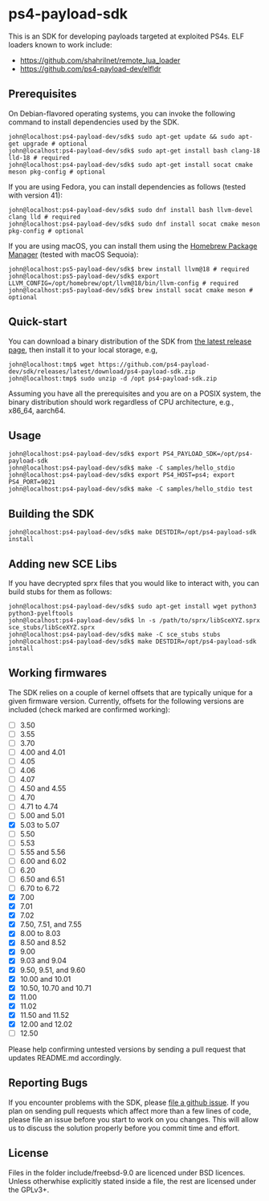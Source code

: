 # ps4-payload-sdk
This is an SDK for developing payloads targeted at exploited PS4s. ELF loaders
known to work include:
- https://github.com/shahrilnet/remote_lua_loader
- https://github.com/ps4-payload-dev/elfldr

## Prerequisites
On Debian-flavored operating systems, you can invoke the following command to
install dependencies used by the SDK.
```console
john@localhost:ps4-payload-dev/sdk$ sudo apt-get update && sudo apt-get upgrade # optional
john@localhost:ps4-payload-dev/sdk$ sudo apt-get install bash clang-18 lld-18 # required
john@localhost:ps4-payload-dev/sdk$ sudo apt-get install socat cmake meson pkg-config # optional
```

If you are using Fedora, you can install dependencies as follows (tested with version 41):
```console
john@localhost:ps4-payload-dev/sdk$ sudo dnf install bash llvm-devel clang lld # required
john@localhost:ps4-payload-dev/sdk$ sudo dnf install socat cmake meson pkg-config # optional
```

If you are using macOS, you can install them using the [Homebrew Package Manager][macos-brew] (tested with macOS Sequoia):
```console
john@localhost:ps5-payload-dev/sdk$ brew install llvm@18 # required
john@localhost:ps5-payload-dev/sdk$ export LLVM_CONFIG=/opt/homebrew/opt/llvm@18/bin/llvm-config # required
john@localhost:ps5-payload-dev/sdk$ brew install socat cmake meson # optional
```

## Quick-start
You can download a binary distribution of the SDK from [the latest release page][latest-rel],
then install it to your local storage, e.g,
```console
john@localhost:tmp$ wget https://github.com/ps4-payload-dev/sdk/releases/latest/download/ps4-payload-sdk.zip
john@localhost:tmp$ sudo unzip -d /opt ps4-payload-sdk.zip
```
Assuming you have all the prerequisites and you are on a POSIX system,
the binary distribution should work regardless of CPU architecture, e.g., x86_64, aarch64.


## Usage
```console
john@localhost:ps4-payload-dev/sdk$ export PS4_PAYLOAD_SDK=/opt/ps4-payload-sdk
john@localhost:ps4-payload-dev/sdk$ make -C samples/hello_stdio
john@localhost:ps4-payload-dev/sdk$ export PS4_HOST=ps4; export PS4_PORT=9021
john@localhost:ps4-payload-dev/sdk$ make -C samples/hello_stdio test
```

## Building the SDK
```console
john@localhost:ps4-payload-dev/sdk$ make DESTDIR=/opt/ps4-payload-sdk install
```

## Adding new SCE Libs
If you have decrypted sprx files that you would like to interact with, you can
build stubs for them as follows:
```console
john@localhost:ps4-payload-dev/sdk$ sudo apt-get install wget python3 python3-pyelftools
john@localhost:ps4-payload-dev/sdk$ ln -s /path/to/sprx/libSceXYZ.sprx sce_stubs/libSceXYZ.sprx
john@localhost:ps4-payload-dev/sdk$ make -C sce_stubs stubs
john@localhost:ps4-payload-dev/sdk$ make DESTDIR=/opt/ps4-payload-sdk install
```

## Working firmwares
The SDK relies on a couple of kernel offsets that are typically unique for a given
firmware version. Currently, offsets for the following versions are included
(check marked are confirmed working):
- [ ] 3.50
- [ ] 3.55
- [ ] 3.70
- [ ] 4.00 and 4.01
- [ ] 4.05
- [ ] 4.06
- [ ] 4.07
- [ ] 4.50 and 4.55
- [ ] 4.70
- [ ] 4.71 to 4.74
- [ ] 5.00 and 5.01
- [x] 5.03 to 5.07
- [ ] 5.50
- [ ] 5.53
- [ ] 5.55 and 5.56
- [ ] 6.00 and 6.02
- [ ] 6.20
- [ ] 6.50 and 6.51
- [ ] 6.70 to 6.72
- [x] 7.00
- [x] 7.01
- [x] 7.02
- [x] 7.50, 7.51, and 7.55
- [x] 8.00 to 8.03
- [x] 8.50 and 8.52
- [x] 9.00
- [x] 9.03 and 9.04
- [x] 9.50, 9.51, and 9.60
- [x] 10.00 and 10.01
- [x] 10.50, 10.70 and 10.71
- [x] 11.00
- [x] 11.02
- [x] 11.50 and 11.52
- [x] 12.00 and 12.02
- [ ] 12.50

Please help confirming untested versions by sending a pull request that updates README.md
accordingly.

## Reporting Bugs
If you encounter problems with the SDK, please [file a github issue][issues].
If you plan on sending pull requests which affect more than a few lines of code,
please file an issue before you start to work on you changes. This will allow us
to discuss the solution properly before you commit time and effort.

## License
Files in the folder include/freebsd-9.0 are licenced under BSD licences.
Unless otherwhise explicitly stated inside a file, the rest are licensed under
the GPLv3+.

[issues]: https://github.com/ps4-payload-dev/sdk/issues/new
[latest-rel]: https://github.com/ps4-payload-dev/sdk/releases/latest
[macos-brew]: https://brew.sh
